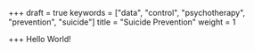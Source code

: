 +++
draft = true
keywords = ["data", "control", "psychotherapy", "prevention", "suicide"]
title = "Suicide Prevention"
weight = 1

+++
Hello World!